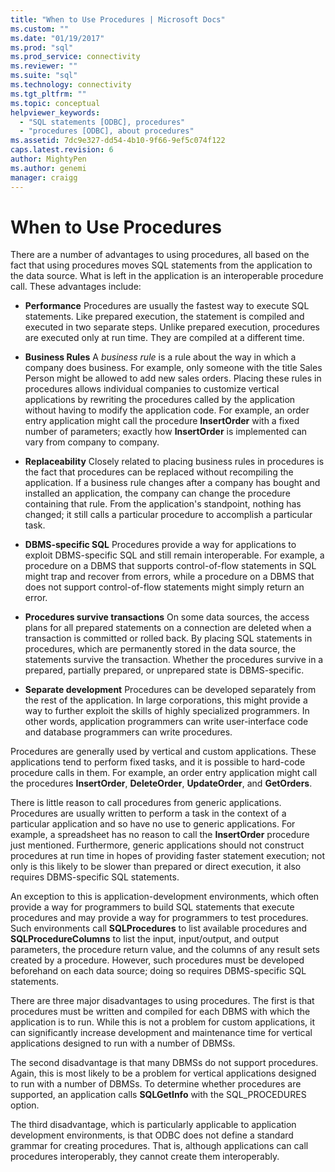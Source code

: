 ```yaml
---
title: "When to Use Procedures | Microsoft Docs"
ms.custom: ""
ms.date: "01/19/2017"
ms.prod: "sql"
ms.prod_service: connectivity
ms.reviewer: ""
ms.suite: "sql"
ms.technology: connectivity
ms.tgt_pltfrm: ""
ms.topic: conceptual
helpviewer_keywords: 
  - "SQL statements [ODBC], procedures"
  - "procedures [ODBC], about procedures"
ms.assetid: 7dc9e327-dd54-4b10-9f66-9ef5c074f122
caps.latest.revision: 6
author: MightyPen
ms.author: genemi
manager: craigg
---
```

# When to Use Procedures
There are a number of advantages to using procedures, all based on the fact that using procedures moves SQL statements from the application to the data source. What is left in the application is an interoperable procedure call. These advantages include:  
  
-   **Performance** Procedures are usually the fastest way to execute SQL statements. Like prepared execution, the statement is compiled and executed in two separate steps. Unlike prepared execution, procedures are executed only at run time. They are compiled at a different time.  
  
-   **Business Rules** A *business rule* is a rule about the way in which a company does business. For example, only someone with the title Sales Person might be allowed to add new sales orders. Placing these rules in procedures allows individual companies to customize vertical applications by rewriting the procedures called by the application without having to modify the application code. For example, an order entry application might call the procedure **InsertOrder** with a fixed number of parameters; exactly how **InsertOrder** is implemented can vary from company to company.  
  
-   **Replaceability** Closely related to placing business rules in procedures is the fact that procedures can be replaced without recompiling the application. If a business rule changes after a company has bought and installed an application, the company can change the procedure containing that rule. From the application's standpoint, nothing has changed; it still calls a particular procedure to accomplish a particular task.  
  
-   **DBMS-specific SQL** Procedures provide a way for applications to exploit DBMS-specific SQL and still remain interoperable. For example, a procedure on a DBMS that supports control-of-flow statements in SQL might trap and recover from errors, while a procedure on a DBMS that does not support control-of-flow statements might simply return an error.  
  
-   **Procedures survive transactions** On some data sources, the access plans for all prepared statements on a connection are deleted when a transaction is committed or rolled back. By placing SQL statements in procedures, which are permanently stored in the data source, the statements survive the transaction. Whether the procedures survive in a prepared, partially prepared, or unprepared state is DBMS-specific.  
  
-   **Separate development** Procedures can be developed separately from the rest of the application. In large corporations, this might provide a way to further exploit the skills of highly specialized programmers. In other words, application programmers can write user-interface code and database programmers can write procedures.  
  
 Procedures are generally used by vertical and custom applications. These applications tend to perform fixed tasks, and it is possible to hard-code procedure calls in them. For example, an order entry application might call the procedures **InsertOrder**, **DeleteOrder**, **UpdateOrder**, and **GetOrders**.  
  
 There is little reason to call procedures from generic applications. Procedures are usually written to perform a task in the context of a particular application and so have no use to generic applications. For example, a spreadsheet has no reason to call the **InsertOrder** procedure just mentioned. Furthermore, generic applications should not construct procedures at run time in hopes of providing faster statement execution; not only is this likely to be slower than prepared or direct execution, it also requires DBMS-specific SQL statements.  
  
 An exception to this is application-development environments, which often provide a way for programmers to build SQL statements that execute procedures and may provide a way for programmers to test procedures. Such environments call **SQLProcedures** to list available procedures and **SQLProcedureColumns** to list the input, input/output, and output parameters, the procedure return value, and the columns of any result sets created by a procedure. However, such procedures must be developed beforehand on each data source; doing so requires DBMS-specific SQL statements.  
  
 There are three major disadvantages to using procedures. The first is that procedures must be written and compiled for each DBMS with which the application is to run. While this is not a problem for custom applications, it can significantly increase development and maintenance time for vertical applications designed to run with a number of DBMSs.  
  
 The second disadvantage is that many DBMSs do not support procedures. Again, this is most likely to be a problem for vertical applications designed to run with a number of DBMSs. To determine whether procedures are supported, an application calls **SQLGetInfo** with the SQL_PROCEDURES option.  
  
 The third disadvantage, which is particularly applicable to application development environments, is that ODBC does not define a standard grammar for creating procedures. That is, although applications can call procedures interoperably, they cannot create them interoperably.

